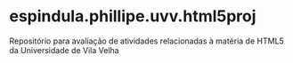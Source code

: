 # espindula.phillipe.uvv.html5proj
Repositório para avaliação de atividades relacionadas à matéria de HTML5 da Universidade de Vila Velha

